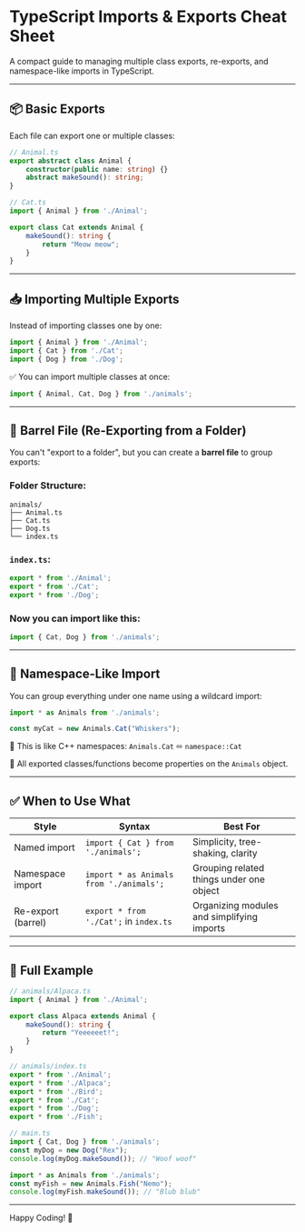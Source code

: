 # TypeScript Imports & Exports Cheat Sheet

A compact guide to managing multiple class exports, re-exports, and namespace-like imports in TypeScript.

---

## 📦 Basic Exports

Each file can export one or multiple classes:

```ts
// Animal.ts
export abstract class Animal {
    constructor(public name: string) {}
    abstract makeSound(): string;
}

// Cat.ts
import { Animal } from './Animal';

export class Cat extends Animal {
    makeSound(): string {
        return "Meow meow";
    }
}
```

---

## 📥 Importing Multiple Exports

Instead of importing classes one by one:

```ts
import { Animal } from './Animal';
import { Cat } from './Cat';
import { Dog } from './Dog';
```

✅ You can import multiple classes at once:

```ts
import { Animal, Cat, Dog } from './animals';
```

---

## 📁 Barrel File (Re-Exporting from a Folder)

You can't "export to a folder", but you can create a **barrel file** to group exports:

### Folder Structure:

```
animals/
├── Animal.ts
├── Cat.ts
├── Dog.ts
└── index.ts
```

### `index.ts`:

```ts
export * from './Animal';
export * from './Cat';
export * from './Dog';
```

### Now you can import like this:

```ts
import { Cat, Dog } from './animals';
```

---

## 🧱 Namespace-Like Import

You can group everything under one name using a wildcard import:

```ts
import * as Animals from './animals';

const myCat = new Animals.Cat("Whiskers");
```

🔸 This is like C++ namespaces: `Animals.Cat` ⬄ `namespace::Cat`

🔸 All exported classes/functions become properties on the `Animals` object.

---

## ✅ When to Use What

| Style                | Syntax                                    | Best For                                         |
|---------------------|-------------------------------------------|--------------------------------------------------|
| Named import         | `import { Cat } from './animals';`        | Simplicity, tree-shaking, clarity                |
| Namespace import     | `import * as Animals from './animals';`   | Grouping related things under one object         |
| Re-export (barrel)   | `export * from './Cat';` in `index.ts`    | Organizing modules and simplifying imports       |

---

## 🔄 Full Example

```ts
// animals/Alpaca.ts
import { Animal } from './Animal';

export class Alpaca extends Animal {
    makeSound(): string {
        return "Yeeeeeet!";
    }
}
```

```ts
// animals/index.ts
export * from './Animal';
export * from './Alpaca';
export * from './Bird';
export * from './Cat';
export * from './Dog';
export * from './Fish';
```

```ts
// main.ts
import { Cat, Dog } from './animals';
const myDog = new Dog("Rex");
console.log(myDog.makeSound()); // "Woof woof"

import * as Animals from './animals';
const myFish = new Animals.Fish("Nemo");
console.log(myFish.makeSound()); // "Blub blub"
```

---

Happy Coding! 🚀
